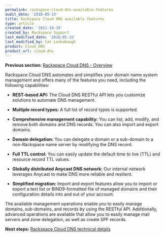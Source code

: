 ```yaml
---
permalink: rackspace-cloud-dns-available-features
audit_date: '2018-05-15'
title: Rackspace Cloud DNS available features
type: article
created_date: '2011-10-19'
created_by: Rackspace Support
last_modified_date: '2018-05-15'
last_modified_by: Cat Lookabaugh
product: Cloud DNS
product_url: cloud-dns
---
```


**Previous section:** [Rackspace Cloud DNS - Overview](https://docs-ospc.rackspace.com/support/how-to/cloud-dns/rackspace-cloud-dns-overview)

Rackspace Cloud DNS automates and simplifies your domain name system
management and offers many of the features you need, including the following capabilities:

-   **REST-based API:** The Cloud DNS RESTful API lets you customize solutions to
    automate DNS management.

-   **Multiple record types:** A full list of record types is supported.

-   **Comprehensive management capability:** You can list, add, modify, and
    remove both domains and DNS records. You can also import and export domains.

-   **Domain delegation:** You can delegate a domain or a sub-domain 
    to a non-Rackspace name server by modifying the DNS record.

-   **Full TTL control:** You can easily update the default time to live (TTL)
    and resource record TTL values.

-   **Globally distributed Anycast DNS network:** Our internal network
    leverages Anycast to make DNS more reliable and resilient.

-   **Simplified migration:** Import and export features allow you to
    import or export a text list or BIND9-formatted file of managed
    domains and their configuration details into and out of your
    account.

The available management operations enable you to easily manage domains,
sub-domains, and records by using the RESTful API. Additionally, advanced
operations are available that allow you to easily manage mail servers and
zone delegation, as well as create SPF records.

**Next steps:** [Rackspace Cloud DNS technical details](https://docs-ospc.rackspace.com/support/how-to/cloud-dns/rackspace-cloud-dns-technical-details)
